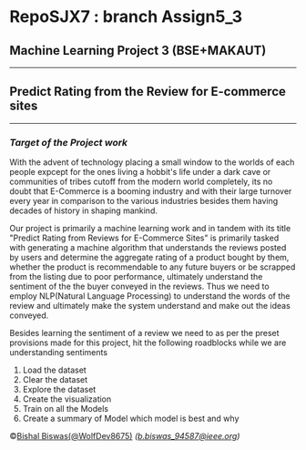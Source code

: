 # RepoSJX7 : branch Assign5_3
## Machine Learning Project 3 (BSE+MAKAUT)
---
## Predict Rating from the Review for E-commerce sites
---
### *Target of the Project work*
With the advent of technology placing a small window to the worlds of each people expcept for the ones living a hobbit's life under a dark cave or communities of tribes cutoff from the modern world completely, its no doubt that E-Commerce is a booming industry and with their large turnover every year in comparison to the various industries besides them having decades of history in shaping mankind.

Our project is primarily a machine learning work and in tandem with its title "Predict Rating from Reviews for E-Commerce Sites" is primarily tasked with generating a machine algorithm that understands the reviews posted by users and determine the aggregate rating of a product bought by them, whether the product is recommendable to any future buyers or be scrapped from the listing due to poor performance, ultimately understand the sentiment of the the buyer conveyed in the reviews. Thus we need to employ NLP(Natural Language Processing) to understand the words of the review and ultimately make the system understand and make out the ideas conveyed. 

Besides learning the sentiment of a review we need to as per the preset provisions made for this project, hit the following roadblocks while we are understanding sentiments
1. Load the dataset 
2. Clear the dataset
3. Explore the dataset
4. Create the visualization
5. Train on all the Models
6. Create a summary of Model which model is best and why


&copy;[Bishal Biswas(@WolfDev8675)](https://github.com/WolfDev8675)
_(b.biswas_94587@ieee.org)_
